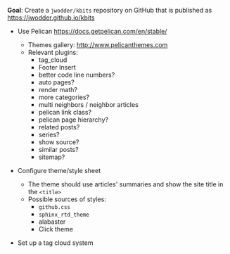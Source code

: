 **Goal**: Create a `jwodder/kbits` repository on GitHub that is published as
<https://jwodder.github.io/kbits>

- Use Pelican <https://docs.getpelican.com/en/stable/>
    - Themes gallery: <http://www.pelicanthemes.com>
    - Relevant plugins:
        - tag_cloud
        - Footer Insert
        - better code line numbers?
        - auto pages?
        - render math?
        - more categories?
        - multi neighbors / neighbor articles
        - pelican link class?
        - pelican page hierarchy?
        - related posts?
        - series?
        - show source?
        - similar posts?
        - sitemap?

- Configure theme/style sheet
    - The theme should use articles' summaries and show the site title in the
      `<title>`
    - Possible sources of styles:
        - `github.css`
        - `sphinx_rtd_theme`
        - alabaster
        - Click theme

- Set up a tag cloud system
